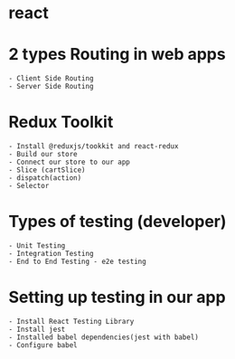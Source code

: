 # react


# 2 types Routing in web apps
    - Client Side Routing
    - Server Side Routing

# Redux Toolkit
    - Install @reduxjs/tookkit and react-redux
    - Build our store 
    - Connect our store to our app
    - Slice (cartSlice)
    - dispatch(action)
    - Selector

# Types of testing (developer)
    - Unit Testing
    - Integration Testing
    - End to End Testing - e2e testing

         

# Setting up testing in our app
    - Install React Testing Library
    - Install jest
    - Installed babel dependencies(jest with babel)
    - Configure babel

